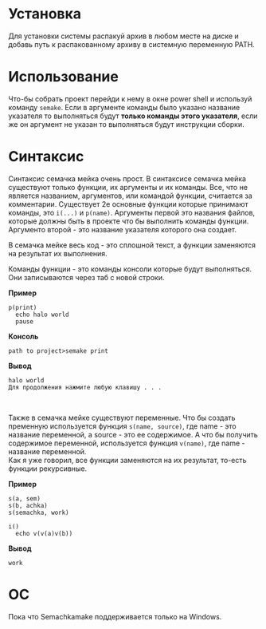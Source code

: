 # Установка

Для установки системы распакуй архив в любом месте на диске и добавь путь к распакованному архиву 
в системную переменную PATH.

# Использование

Что-бы собрать проект перейди к нему в окне power shell и используй команду ``semake``.
Если в аргументе команды было указано название указателя то выполняться будут **только команды этого 
указателя**, если же он аргумент не указан то выполняться будут инструкции сборки.

# Синтаксис

Синтаксис семачка мейка очень прост. В синтаксисе семачка мейка существуют только функции, их аргументы 
и их команды. Все, что не является названием, аргументов, или командой функции, считается за комментарии.
Существует 2е основные функции которые принимают команды, это ``i(...)`` и ``p(name)``. Аргументы первой 
это названия файлов, которые должны быть в проекте что бы выполнить команды функции. Аргументо второй - 
это название указателя которого она создает.
<br/>

В семачка мейке весь код - это сплошной текст, а функции заменяются на результат их выполнения.
<br/>

Команды функции - это команды консоли которые будут выполняться. Они записываются через таб с новой строки.

**Пример**
```
p(print)
  echo halo world
  pause
```
**Консоль**
```
path to project>semake print
```
**Вывод**
```
halo world
Для продолжения нажмите любую клавишу . . . 
```
<br/>

Также в семачка мейке существуют переменные. Что бы создать пременную используется функция ``s(name, source)``, 
где name - это название переменной, а source - это ее содержимое. А что бы получить содержимое переменной,
используется функция ``v(name)``, где name - название переменной.
<br/>
Как я уже говорил, все функции заменяются на их результат, то-есть функции рекурсивные.

**Пример**
```
s(a, sem)
s(b, achka)
s(semachka, work)

i()
  echo v(v(a)v(b))
```
**Вывод**
```
work
```

# ОС

Пока что Semachkamake поддерживается только на Windows.
